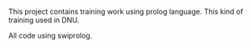 This project contains training work using prolog language.
This kind of training used in DNU.

All code using swiprolog.